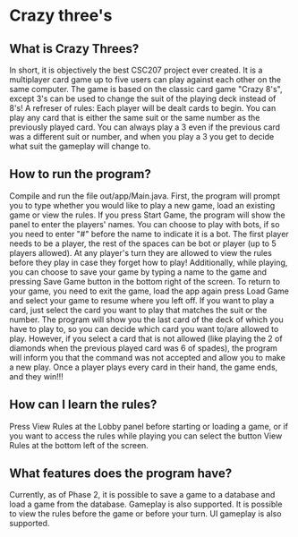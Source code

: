 # Crazy three's
## What is Crazy Threes?
In short, it is objectively the best CSC207 project ever created.
It is a multiplayer card game up to five users can play against each other on the same computer.
The game is based on the classic card game "Crazy 8's", except 3's can be used to change the suit of the playing deck instead of 8's!
A refreser of rules:
Each player will be dealt cards to begin.
You can play any card that is either the same suit or the same number as the previously played card.
You can always play a 3 even if the previous card was a different suit or number, and when you play a 3 you get to decide what suit the gameplay will change to.
## How to run the program?
Compile and run the file out/app/Main.java.
First, the program will prompt you to type whether you would like to play a new game, load an existing game or view the rules.
If you press Start Game, the program will show the panel to enter the players' names. You can choose to play with bots, if so you need to enter "#" before the name to indicate it is a bot.
The first player needs to be a player, the rest of the spaces can be bot or player (up to 5 players allowed).
At any player's turn they are allowed to view the rules before they play in case they forget how to play!
Additionally, while playing, you can choose to save your game by typing a name to the game and pressing Save Game button in the bottom right of the screen.
To return to your game, you need to exit the game, load the app again press Load Game and select your game to resume where you left off.
If you want to play a card, just select the card you want to play that matches the suit or the number.
The program will show you the last card of the deck of which you have to play to, so you can decide which card you want to/are allowed to play.
However, if you select a card that is not allowed (like playing the 2 of diamonds when the previous played card was 6 of spades), the program will inform you that the command was not accepted and allow you to make a new play.
Once a player plays every card in their hand, the game ends, and they win!!!
## How can I learn the rules?
Press View Rules at the Lobby panel before starting or loading a game, or if you want to access the rules while playing you can select the button View Rules at the bottom left of the screen.

## What features does the program have?
Currently, as of Phase 2, it is possible to save a game to a database
and load a game from the database. Gameplay is also supported.
It is possible to view the rules before the game or before your turn.
UI gameplay is also supported.

